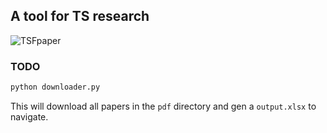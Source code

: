 ## A tool for TS research
![TSFpaper](https://img.shields.io/github/stars/ddz16/TSFpaper)

### TODO
~~~python
python downloader.py
~~~
This will download all papers in the `pdf` directory and gen a  `output.xlsx` to navigate.

